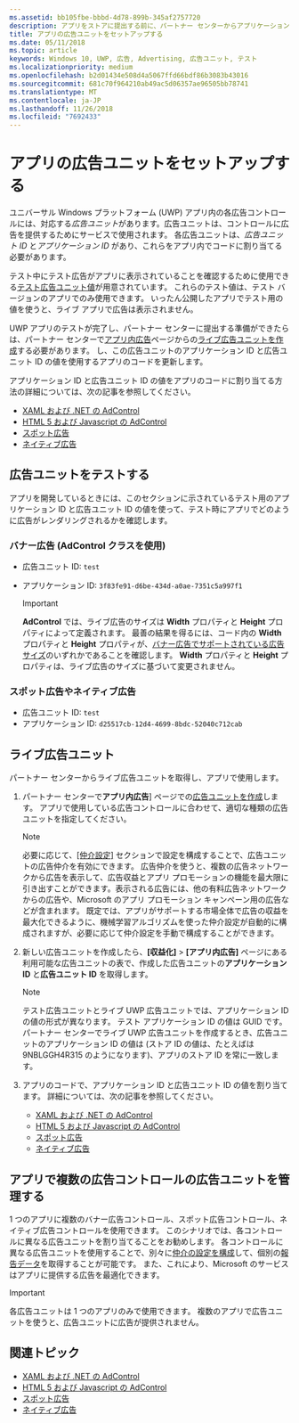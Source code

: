 ```yaml
---
ms.assetid: bb105fbe-bbbd-4d78-899b-345af2757720
description: アプリをストアに提出する前に、パートナー センターからアプリケーション ID と広告ユニット ID の値をアプリを追加する方法について説明します。
title: アプリの広告ユニットをセットアップする
ms.date: 05/11/2018
ms.topic: article
keywords: Windows 10, UWP, 広告, Advertising, 広告ユニット, テスト
ms.localizationpriority: medium
ms.openlocfilehash: b2d01434e508d4a5067ffd66bdf86b3083b43016
ms.sourcegitcommit: 681c70f964210ab49ac5d06357ae96505bb78741
ms.translationtype: MT
ms.contentlocale: ja-JP
ms.lasthandoff: 11/26/2018
ms.locfileid: "7692433"
---
```

# <a name="set-up-ad-units-in-your-app"></a>アプリの広告ユニットをセットアップする

ユニバーサル Windows プラットフォーム (UWP) アプリ内の各広告コントロールには、対応する*広告ユニット*があります。広告ユニットは、コントロールに広告を提供するためにサービスで使用されます。 各広告ユニットは、*広告ユニット ID* と*アプリケーション ID* があり、これらをアプリ内でコードに割り当てる必要があります。

テスト中にテスト広告がアプリに表示されていることを確認するために使用できる[テスト広告ユニット値](#test-ad-units)が用意されています。 これらのテスト値は、テスト バージョンのアプリでのみ使用できます。 いったん公開したアプリでテスト用の値を使うと、ライブ アプリで広告は表示されません。

UWP アプリのテストが完了し、パートナー センターに提出する準備ができたらは、パートナー センターで[アプリ内広告](../publish/in-app-ads.md)ページからの[ライブ広告ユニットを作成](#live-ad-units)する必要があります。 し、この広告ユニットのアプリケーション ID と広告ユニット ID の値を使用するアプリのコードを更新します。

アプリケーション ID と広告ユニット ID の値をアプリのコードに割り当てる方法の詳細については、次の記事を参照してください。
* [XAML および .NET の AdControl](adcontrol-in-xaml-and--net.md)
* [HTML 5 および Javascript の AdControl](adcontrol-in-html-5-and-javascript.md)
* [スポット広告](../monetize/interstitial-ads.md)
* [ネイティブ広告](../monetize/native-ads.md)

<span id="test-ad-units" />

## <a name="test-ad-units"></a>広告ユニットをテストする

アプリを開発しているときには、このセクションに示されているテスト用のアプリケーション ID と広告ユニット ID の値を使って、テスト時にアプリでどのように広告がレンダリングされるかを確認します。

### <a name="banner-ads-using-the-adcontrol-class"></a>バナー広告 (AdControl クラスを使用)

* 広告ユニット ID: ```test```
* アプリケーション ID:  ```3f83fe91-d6be-434d-a0ae-7351c5a997f1```

    > [!IMPORTANT]
    > **AdControl** では、ライブ広告のサイズは **Width** プロパティと **Height** プロパティによって定義されます。 最善の結果を得るには、コード内の **Width** プロパティと **Height** プロパティが、[バナー広告でサポートされている広告サイズ](supported-ad-sizes-for-banner-ads.md)のいずれかであることを確認します。 **Width** プロパティと **Height** プロパティは、ライブ広告のサイズに基づいて変更されません。

### <a name="interstitial-ads-and-native-ads"></a>スポット広告やネイティブ広告

* 広告ユニット ID: ```test```
* アプリケーション ID:  ```d25517cb-12d4-4699-8bdc-52040c712cab```

<span id="live-ad-units" />

## <a name="live-ad-units"></a>ライブ広告ユニット

パートナー センターからライブ広告ユニットを取得し、アプリで使用します。

1.  パートナー センターで**アプリ内広告**] ページでの[広告ユニットを作成](../publish/in-app-ads.md#create-ad-unit)します。 アプリで使用している広告コントロールに合わせて、適切な種類の広告ユニットを指定してください。
    > [!NOTE]
    > 必要に応じて、[[仲介設定]](../publish/in-app-ads.md#mediation) セクションで設定を構成することで、広告ユニットの広告仲介を有効にできます。 広告仲介を使うと、複数の広告ネットワークから広告を表示して、広告収益とアプリ プロモーションの機能を最大限に引き出すことができます。表示される広告には、他の有料広告ネットワークからの広告や、Microsoft のアプリ プロモーション キャンペーン用の広告などが含まれます。 既定では、アプリがサポートする市場全体で広告の収益を最大化できるように、機械学習アルゴリズムを使った仲介設定が自動的に構成されますが、必要に応じて仲介設定を手動で構成することができます。

2.  新しい広告ユニットを作成したら、**[収益化]** &gt; **[アプリ内広告]** ページにある利用可能な広告ユニットの表で、作成した広告ユニットの**アプリケーション ID** と**広告ユニット ID** を取得します。
    > [!NOTE]
    > テスト広告ユニットとライブ UWP 広告ユニットでは、アプリケーション ID の値の形式が異なります。 テスト アプリケーション ID の値は GUID です。 パートナー センターでライブ UWP 広告ユニットを作成するとき、広告ユニットのアプリケーション ID の値は (ストア ID の値は、たとえばは 9NBLGGH4R315 のようになります)、アプリのストア ID を常に一致します。

3.  アプリのコードで、アプリケーション ID と広告ユニット ID の値を割り当てます。 詳細については、次の記事を参照してください。
    * [XAML および .NET の AdControl](adcontrol-in-xaml-and--net.md)
    * [HTML 5 および Javascript の AdControl](adcontrol-in-html-5-and-javascript.md)
    * [スポット広告](../monetize/interstitial-ads.md)
    * [ネイティブ広告](../monetize/native-ads.md)

<span id="manage" />

## <a name="manage-ad-units-for-multiple-ad-controls-in-your-app"></a>アプリで複数の広告コントロールの広告ユニットを管理する

1 つのアプリに複数のバナー広告コントロール、スポット広告コントロール、ネイティブ広告コントロールを使用できます。 このシナリオでは、各コントロールに異なる広告ユニットを割り当てることをお勧めします。 各コントロールに異なる広告ユニットを使用することで、別々に[仲介の設定を構成](../publish/in-app-ads.md#mediation)して、個別の[報告データ](../publish/advertising-performance-report.md)を取得することが可能です。 また、これにより、Microsoft のサービスはアプリに提供する広告を最適化できます。

> [!IMPORTANT]
> 各広告ユニットは 1 つのアプリのみで使用できます。 複数のアプリで広告ユニットを使うと、広告ユニットに広告が提供されません。

## <a name="related-topics"></a>関連トピック

* [XAML および .NET の AdControl](adcontrol-in-xaml-and--net.md)
* [HTML 5 および Javascript の AdControl](adcontrol-in-html-5-and-javascript.md)
* [スポット広告](interstitial-ads.md)
* [ネイティブ広告](native-ads.md)


 

 
